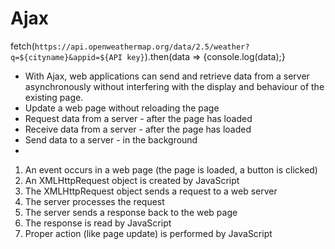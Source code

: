 # Ajax

fetch(`https://api.openweathermap.org/data/2.5/weather?q=${cityname}&appid=${API key}`).then(data => {console.log(data);}
<br>
- With Ajax, web applications can send and retrieve data from a server asynchronously without interfering with the display and behaviour of the existing page.
- Update a web page without reloading the page
- Request data from a server - after the page has loaded
- Receive data from a server - after the page has loaded
- Send data to a server - in the background
- 
1. An event occurs in a web page (the page is loaded, a button is clicked)<br>
2. An XMLHttpRequest object is created by JavaScript <br>
3. The XMLHttpRequest object sends a request to a web server <br>
4. The server processes the request <br>
5. The server sends a response back to the web page <br>
6. The response is read by JavaScript <br>
7. Proper action (like page update) is performed by JavaScript <br>